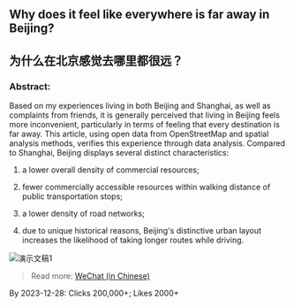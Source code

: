 ## **Why does it feel like everywhere is far away in Beijing?**
## 为什么在北京感觉去哪里都很远？

### **Abstract:** 

Based on my experiences living in both Beijing and Shanghai, as well as complaints from friends, it is generally perceived that living in Beijing feels more inconvenient, particularly in terms of feeling that every destination is far away. This article, using open data from OpenStreetMap and spatial analysis methods, verifies this experience through data analysis. Compared to Shanghai, Beijing displays several distinct characteristics: 

1) a lower overall density of commercial resources; 

2) fewer commercially accessible resources within walking distance of public transportation stops; 

3) a lower density of road networks; 

4) due to unique historical reasons, Beijing's distinctive urban layout increases the likelihood of taking longer routes while driving.

![演示文稿1](https://github.com/SousekiL/BeijingShanghai/assets/16383958/f1196c58-4678-4967-8b55-64f16010c994)


> Read more: [WeChat (in Chinese)](https://mp.weixin.qq.com/s/ywQC_EmsF2VAiZprDFxhjg)

By 2023-12-28: Clicks 200,000+; Likes 2000+
